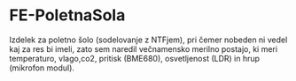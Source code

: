 # FE-PoletnaSola
Izdelek za poletno šolo (sodelovanje z NTFjem), pri čemer nobeden ni vedel kaj za res bi imeli, zato sem naredil večnamensko merilno postajo, ki meri temperaturo, vlago,co2, pritisk (BME680), osvetljenost (LDR) in hrup (mikrofon modul).
